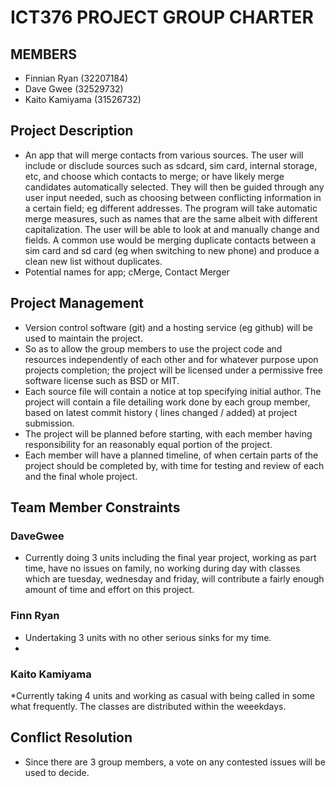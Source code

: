 # ICT376 PROJECT GROUP CHARTER

## MEMBERS
* Finnian Ryan (32207184)
* Dave Gwee (32529732)
* Kaito Kamiyama (31526732)

## Project Description
* An app that will merge contacts from various sources. The user will include or disclude sources 
such as sdcard, sim card, internal storage, etc, and choose which contacts to merge; or have 
likely merge candidates automatically selected. They will then be guided through any user input 
needed, such as choosing between conflicting information in a certain field; eg different 
addresses. The program will take automatic merge measures, such as names that are the same albeit 
with different capitalization. The user will be able to look at and manually change and fields. A 
common use would be merging duplicate contacts between a sim card and sd card (eg when switching 
to new phone) and produce a clean new list without duplicates.
* Potential names for app; cMerge, Contact Merger 

## Project Management
* Version control software (git) and a hosting service (eg github) will be used to maintain the 
project.
* So as to allow the group members to use the project code and resources independently 
of each other and for whatever purpose upon projects completion; the project will be licensed 
under a permissive free software license such as BSD or MIT.
* Each source file will contain a 
notice at top specifying initial author. The project will contain a file detailing work done by 
each group member, based on latest commit history ( lines changed / added) at project submission. 
* The project will be planned before starting, with each member having responsibility for an 
reasonably equal portion of the project.
* Each member will have a planned timeline, of when 
certain parts of the project should be completed by, with time for testing and review of each and 
the final whole project.

## Team Member Constraints
### DaveGwee
* Currently doing 3 units including the final year project, working as part time, have no issues on family,
no working during day with classes which are tuesday, wednesday and friday, will contribute a fairly enough amount of time and effort on this project.

### Finn Ryan
* Undertaking 3 units with no other serious sinks for my time.
* 

### Kaito Kamiyama
*Currently taking 4 units and working as casual with being called in some what frequently. The classes are distributed within the weeekdays.

## Conflict Resolution
* Since there are 3 group members, a vote on any contested issues will be used to decide.

